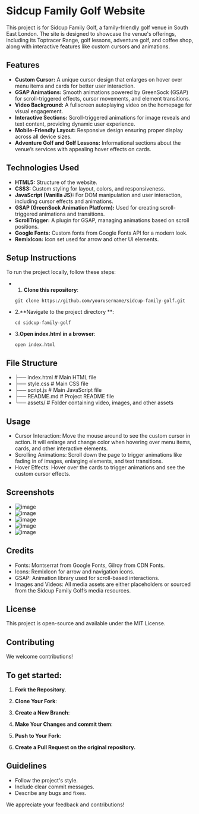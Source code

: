 # Sidcup Family Golf Website

This project is for Sidcup Family Golf, a family-friendly golf venue in South East London. The site is designed to showcase the venue's offerings, including its Toptracer Range, golf lessons, adventure golf, and coffee shop, along with interactive features like custom cursors and animations.

## Features
- **Custom Cursor:** A unique cursor design that enlarges on hover over menu items and cards for better user interaction.
- **GSAP Animations:** Smooth animations powered by GreenSock (GSAP) for scroll-triggered effects, cursor movements, and element transitions.
- **Video Background:** A fullscreen autoplaying video on the homepage for visual engagement.
- **Interactive Sections:** Scroll-triggered animations for image reveals and text content, providing dynamic user experience.
- **Mobile-Friendly Layout:** Responsive design ensuring proper display across all device sizes.
- **Adventure Golf and Golf Lessons:** Informational sections about the venue’s services with appealing hover effects on cards.

## Technologies Used
- **HTML5:** Structure of the website.
- **CSS3:** Custom styling for layout, colors, and responsiveness.
- **JavaScript (Vanilla JS):** For DOM manipulation and user interaction, including cursor effects and animations.
- **GSAP (GreenSock Animation Platform):** Used for creating scroll-triggered animations and transitions.
- **ScrollTrigger:** A plugin for GSAP, managing animations based on scroll positions.
- **Google Fonts:** Custom fonts from Google Fonts API for a modern look.
- **RemixIcon:** Icon set used for arrow and other UI elements.

## Setup Instructions

To run the project locally, follow these steps:
- 1. **Clone this repository**:
   ```bash##
   git clone https://github.com/yourusername/sidcup-family-golf.git

- 2.**Navigate to the project directory **:
   ```bash##
   cd sidcup-family-golf

 - 3.**Open index.html in a browser**:
    ```bash##
    open index.html

## File Structure

-  ├── index.html          # Main HTML file
- ├── style.css           # Main CSS file
- ├── script.js           # Main JavaScript file
- ├── README.md           # Project README file
- └── assets/             # Folder containing video, images, and other assets

## Usage
- Cursor Interaction: Move the mouse around to see the custom cursor in action. It will enlarge and change color when hovering over menu items, cards, and other interactive elements.
- Scrolling Animations: Scroll down the page to trigger animations like fading in of images, enlarging elements, and text transitions.
- Hover Effects: Hover over the cards to trigger animations and see the custom cursor effects.

## Screenshots
- ![image](https://github.com/user-attachments/assets/e231e82f-6896-49b9-ba89-c7746e88c617)
- ![image](https://github.com/user-attachments/assets/a06684b3-3220-40ec-8545-f564d4ac7a8c)
- ![image](https://github.com/user-attachments/assets/41bb3108-74a8-4220-a593-ec3e76f93053)
- ![image](https://github.com/user-attachments/assets/8e63023e-81d0-4ef3-b91b-5703a5d7ddb7)
- ![image](https://github.com/user-attachments/assets/23564634-7423-45d7-b3f2-091f820003d4)


## Credits
- Fonts: Montserrat from Google Fonts, Gilroy from CDN Fonts.
- Icons: RemixIcon for arrow and navigation icons.
- GSAP: Animation library used for scroll-based interactions.
- Images and Videos: All media assets are either placeholders or sourced from the Sidcup Family Golf’s media resources.

## License
This project is open-source and available under the MIT License.

## Contributing

We welcome contributions!
## To get started:

1. **Fork the Repository**.
2. **Clone Your Fork**:

3. **Create a New Branch**:

 4. **Make Your Changes and commit them**:
     
5. **Push to Your Fork**:
  
6. **Create a Pull Request on the original repository.**

## Guidelines
 - Follow the project's style.
-  Include clear commit messages.
  - Describe any bugs and fixes.

We appreciate your feedback and contributions!
